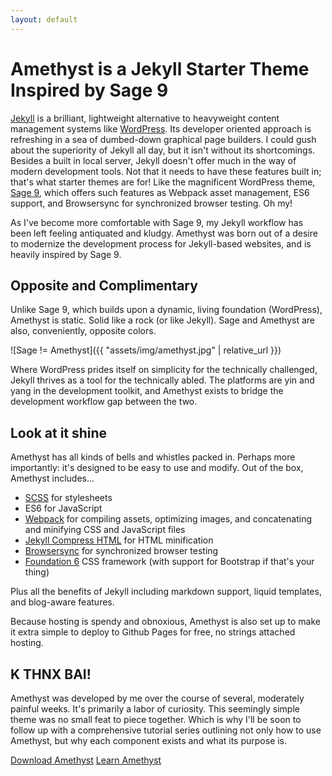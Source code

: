 ```yaml
---
layout: default
---
```

# Amethyst is a Jekyll Starter Theme Inspired by Sage 9

[Jekyll](http://jekyllrb.com/) is a brilliant, lightweight alternative to heavyweight content management systems like [WordPress](https://wordpress.org/). Its developer oriented approach is refreshing in a sea of dumbed-down graphical page builders. I could gush about the superiority of Jekyll all day, but it isn't without its shortcomings. Besides a built in local server, Jekyll doesn't offer much in the way of modern development tools. Not that it needs to have these features built in; that's what starter themes are for! Like the magnificent WordPress theme, [Sage 9](https://roots.io/sage), which offers such features as Webpack asset management, ES6 support, and Browsersync for synchronized browser testing. Oh my!

As I've become more comfortable with Sage 9, my Jekyll workflow has been left feeling antiquated and kludgy. Amethyst was born out of a desire to modernize the development process for Jekyll-based websites, and is heavily inspired by Sage 9.

## Opposite and Complimentary

Unlike Sage 9, which builds upon a dynamic, living foundation (WordPress), Amethyst is static. Solid like a rock (or like Jekyll). Sage and Amethyst are also, conveniently, opposite colors.

![Sage != Amethyst]({{ "assets/img/amethyst.jpg" | relative_url }})

Where WordPress prides itself on simplicity for the technically challenged, Jekyll thrives as a tool for the technically abled. The platforms are yin and yang in the development toolkit, and Amethyst exists to bridge the development workflow gap between the two.

## Look at it shine

Amethyst has all kinds of bells and whistles packed in. Perhaps more importantly: it's designed to be easy to use and modify. Out of the box, Amethyst includes...

- [SCSS](http://sass-lang.com/) for stylesheets
- ES6 for JavaScript
- [Webpack](https://webpack.github.io) for compiling assets, optimizing images, and concatenating and minifying CSS and JavaScript files
- [Jekyll Compress HTML](http://jch.penibelst.de/) for HTML minification
- [Browsersync](http://www.browsersync.io/) for synchronized browser testing
- [Foundation 6](http://foundation.zurb.com/sites) CSS framework (with support for Bootstrap if that's your thing)

Plus all the benefits of Jekyll including markdown support, liquid templates, and blog-aware features.

Because hosting is spendy and obnoxious, Amethyst is also set up to make it extra simple to deploy to Github Pages for free, no strings attached hosting.

## K THNX BAI!

Amethyst was developed by me over the course of several, moderately painful weeks. It's primarily a labor of curiosity. This seemingly simple theme was no small feat to piece together. Which is why I'll be soon to follow up with a comprehensive tutorial series outlining not only how to use Amethyst, but why each component exists and what its purpose is.

<div class="grid-x grid-padding-y align-center">
  <div class="cell shrink">
    <a class="button large" href="https://github.com/jayarnielsen/amethyst">Download Amethyst</a>
    <a class="button large" href="https://github.com/jayarnielsen/amethyst/wiki">Learn Amethyst</a>
  </div>
</div>
